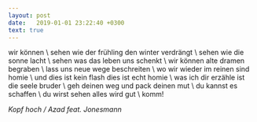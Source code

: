 ```yaml
---
layout: post
date:   2019-01-01 23:22:40 +0300
text: true
---
```

wir können \\
sehen wie der frühling den winter verdrängt \\
sehen wie die sonne lacht \\
sehen was das leben uns schenkt \\
wir können alte dramen begraben \\
lass uns neue wege beschreiten \\
wo wir wieder im reinen sind homie \\
und dies ist kein flash dies ist echt homie \\
was ich dir erzähle ist die seele bruder \\
geh deinen weg und pack deinen mut \\
du kannst es schaffen \\
du wirst sehen alles wird gut \\
komm!

_Kopf hoch / Azad feat. Jonesmann_